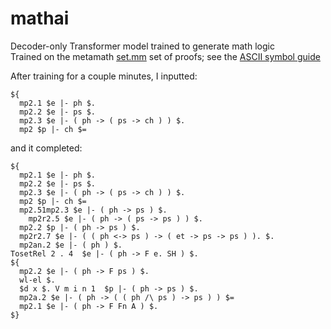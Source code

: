 # mathai
Decoder-only Transformer model trained to generate math logic  
Trained on the metamath [set.mm](https://us.metamath.org/mpeuni/mmset.html) set of proofs; see the [ASCII symbol guide](https://us.metamath.org/mpeuni/mmascii.html)

After training for a couple minutes, I inputted:
```
${
  mp2.1 $e |- ph $.
  mp2.2 $e |- ps $.
  mp2.3 $e |- ( ph -> ( ps -> ch ) ) $.
  mp2 $p |- ch $=
```
and it completed:
```
${
  mp2.1 $e |- ph $.
  mp2.2 $e |- ps $.
  mp2.3 $e |- ( ph -> ( ps -> ch ) ) $.
  mp2 $p |- ch $=
  mp2.51mp2.3 $e |- ( ph -> ps ) $.
    mp2r2.5 $e |- ( ph -> ( ps -> ps ) ) $.
  mp2.2 $p |- ( ph -> ps ) $.
  mp2r2.7 $e |- ( ( ph <-> ps ) -> ( et -> ps -> ps ) ). $.
  mp2an.2 $e |- ( ph ) $.
TosetRel 2 . 4  $e |- ( ph -> F e. SH ) $.
${
  mp2.2 $e |- ( ph -> F ps ) $.
  wl-el $.
  $d x $. V m i n 1  $p |- ( ph -> ps ) $.
  mp2a.2 $e |- ( ph -> ( ( ph /\ ps ) -> ps ) ) $=
  mp2.1 $e |- ( ph -> F Fn A ) $.
$}
```
